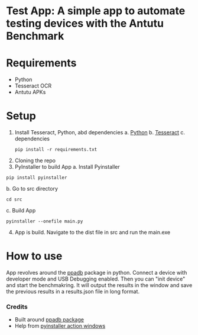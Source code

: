 # Test App: A simple app to automate testing devices with the Antutu Benchmark

# Requirements
- Python
- Tesseract OCR
- Antutu APKs

# Setup

1. Install Tesseract, Python, abd dependencies
  a. [Python](https://www.python.org/downloads/)
  b. [Tesseract](https://github.com/UB-Mannheim/tesseract/wiki)
  c. dependencies
    ```
    pip install -r requirements.txt
    ```
2. Cloning the repo
3. PyInstaller to build App
  a. Install Pyinstaller
  ```
  pip install pyinstaller
  ```
  b. Go to src directory
  ```
  cd src
  ```
  c. Build App
  ```
  pyinstaller --onefile main.py
  ```
4. App is build. Navigate to the dist file in src and run the main.exe

# How to use

App revolves around the [ppadb](https://pypi.org/project/pure-python-adb/) package in python. Connect a device with developer mode and USB Debugging enabled. Then you can "init device" and start the benchmakring. It will output the results in the window and save the previous results in a results.json file in long format.

### Credits
- Built around [ppadb package](https://github.com/Swind/pure-python-adb/stargazers)
- Help from [pyinstaller action windows](https://github.com/JackMcKew/pyinstaller-action-windows)


